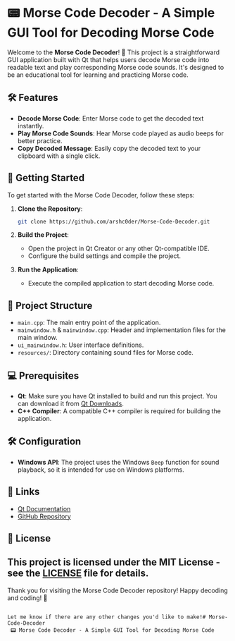 # 📟 Morse Code Decoder - A Simple GUI Tool for Decoding Morse Code

Welcome to the **Morse Code Decoder**! 🎉 This project is a straightforward GUI application built with Qt that helps users decode Morse code into readable text and play corresponding Morse code sounds. It's designed to be an educational tool for learning and practicing Morse code.

## 🛠️ Features

- **Decode Morse Code**: Enter Morse code to get the decoded text instantly.
- **Play Morse Code Sounds**: Hear Morse code played as audio beeps for better practice.
- **Copy Decoded Message**: Easily copy the decoded text to your clipboard with a single click.

## 🚀 Getting Started

To get started with the Morse Code Decoder, follow these steps:

1. **Clone the Repository**: 
   ```bash
   git clone https://github.com/arshc0der/Morse-Code-Decoder.git
   ```
2. **Build the Project**:
   - Open the project in Qt Creator or any other Qt-compatible IDE.
   - Configure the build settings and compile the project.

3. **Run the Application**:
   - Execute the compiled application to start decoding Morse code.

## 📂 Project Structure

- `main.cpp`: The main entry point of the application.
- `mainwindow.h` & `mainwindow.cpp`: Header and implementation files for the main window.
- `ui_mainwindow.h`: User interface definitions.
- `resources/`: Directory containing sound files for Morse code.

## 💻 Prerequisites

- **Qt**: Make sure you have Qt installed to build and run this project. You can download it from [Qt Downloads](https://www.qt.io/download).
- **C++ Compiler**: A compatible C++ compiler is required for building the application.

## 🛠️ Configuration

- **Windows API**: The project uses the Windows `Beep` function for sound playback, so it is intended for use on Windows platforms.

## 📌 Links

- [Qt Documentation](https://doc.qt.io/)
- [GitHub Repository](https://github.com/arshc0der/Morse-Code-Decoder)

## 📄 License

This project is licensed under the MIT License - see the [LICENSE](LICENSE) file for details.
---

Thank you for visiting the Morse Code Decoder repository! Happy decoding and coding! 🚀
```

Let me know if there are any other changes you'd like to make!# Morse-Code-Decoder
 📟 Morse Code Decoder - A Simple GUI Tool for Decoding Morse Code
